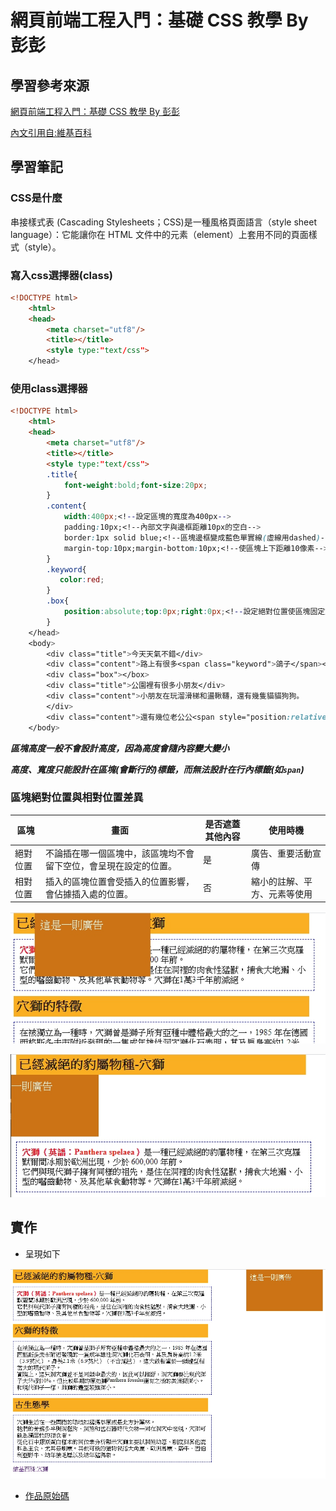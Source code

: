 # 網頁前端工程入門：基礎 CSS 教學 By 彭彭

## 學習參考來源

[網頁前端工程入門：基礎 CSS 教學 By 彭彭](https://www.youtube.com/watch?v=Jr7lwHnTK68&list=PL-g0fdC5RMbpqZ0bmvJTgVTS4tS3txRVp&index=2)

[內文引用自:維基百科](https://zh.wikipedia.org/wiki/%E7%A9%B4%E7%8D%85)

## 學習筆記

### CSS是什麼

串接樣式表 (Cascading Stylesheets；CSS)是一種風格頁面語言（style sheet language）：它能讓你在 HTML 文件中的元素（element）上套用不同的頁面樣式（style）。

### 寫入css選擇器(class)

```html
<!DOCTYPE html>
    <html>
    <head>
        <meta charset="utf8"/>
        <title></title>
        <style type:"text/css">
    </head>
```

### 使用class選擇器

```html
<!DOCTYPE html>
    <html>
    <head>
        <meta charset="utf8"/>
        <title></title>
        <style type:"text/css">
        .title{
            font-weight:bold;font-size:20px;
        }
        .content{
            width:400px;<!--設定區塊的寬度為400px-->
            padding:10px;<!--內部文字與邊框距離10px的空白-->
            border:1px solid blue;<!--區塊邊框變成藍色單實線(虛線用dashed)-->
            margin-top:10px;margin-bottom:10px;<!--使區塊上下距離10像素-->
        }
        .keyword{
           color:red;
        }
        .box{
            position:absolute;top:0px;right:0px;<!--設定絕對位置使區塊固定於畫面中指定位置-->
        }
    </head>
    <body>
        <div class="title">今天天氣不錯</div>
        <div class="content">路上有很多<span class="keyword">鴿子</span></div>
        <div class="box"></box>
        <div class="title">公園裡有很多小朋友</div>
        <div class="content">小朋友在玩溜滑梯和盪鞦韆，還有幾隻貓貓狗狗。
        </div>
        <div class="content">還有幾位老公公<span style="position:relative;top:-5px;">2</span>在下棋。</div> <!--設定相對位置使區塊垂直上移-->
    </body>
```

***區塊高度一般不會設計高度，因為高度會隨內容變大變小***

***高度、寬度只能設計在區塊(會斷行的)標籤，而無法設計在行內標籤(如`span`)***

### 區塊絕對位置與相對位置差異

區塊|畫面|是否遮蓋其他內容|使用時機
---|---|---|---
絕對位置|不論插在哪一個區塊中，該區塊均不會留下空位，會呈現在設定的位置。|是|廣告、重要活動宣傳
相對位置|插入的區塊位置會受插入的位置影響，會佔據插入處的位置。|否|縮小的註解、平方、元素等使用

![絕對位置](/practices/02_css_basic/images/1598423740683.jpg)

![相對位置](/practices/02_css_basic/images/1598423505010.jpg)

## 實作

- 呈現如下

![作品](/practices/02_css_basic/images/1598238447971.jpg)

- [作品原始碼](/practices/02_css_basic/homework/training4.html)
